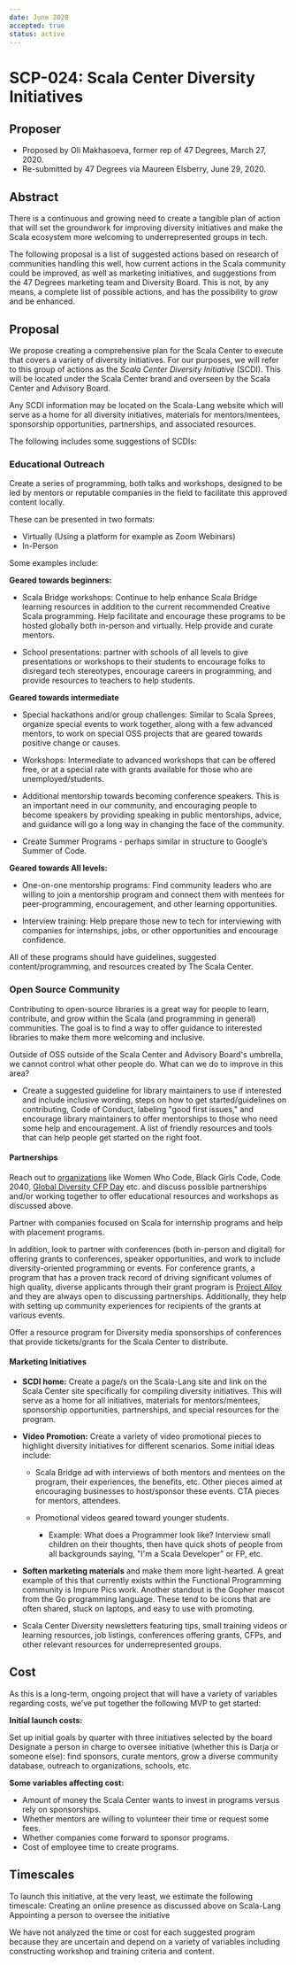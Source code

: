 ```yaml
---
date: June 2020
accepted: true
status: active
---
```


# SCP-024: Scala Center Diversity Initiatives

## Proposer

+ Proposed by Oli Makhasoeva, former rep of 47 Degrees, March 27, 2020.
+ Re-submitted by 47 Degrees via Maureen Elsberry, June 29, 2020.

## Abstract

There is a continuous and growing need to create a tangible plan of action that
will set the groundwork for improving diversity initiatives and make the Scala
ecosystem more welcoming to underrepresented groups in tech.

The following proposal is a list of suggested actions based on research of
communities handling this well, how current actions in the Scala community
could be improved, as well as marketing initiatives, and suggestions from the
47 Degrees marketing team and Diversity Board. This is not, by any means, a complete
list of possible actions, and has the possibility to grow and be enhanced.

## Proposal

We propose creating a comprehensive plan for the Scala Center to execute that covers a variety of diversity initiatives.
For our purposes, we will refer to this group of actions as the *Scala Center Diversity Initiative* (SCDI).
This will be located under the Scala Center brand and overseen by the Scala Center and Advisory Board.

Any SCDI information may be located on the Scala-Lang website which will serve as a home for all diversity initiatives,
materials for mentors/mentees, sponsorship opportunities, partnerships, and associated resources.

The following includes some suggestions of SCDIs:

### Educational Outreach

Create a series of programming, both talks and workshops, designed to be led by
mentors or reputable companies in the field to facilitate this approved content
locally.

These can be presented in two formats:

+ Virtually (Using a platform for example as Zoom Webinars)
+ In-Person

Some examples include:

**Geared towards beginners:**

  - Scala Bridge workshops: Continue to help enhance Scala Bridge learning resources in
    addition to the current recommended Creative Scala programming. Help facilitate and
    encourage these programs to be hosted globally both in-person and virtually.
    Help provide and curate mentors.

  - School presentations: partner with schools of all levels to give presentations
    or workshops to their students to encourage folks to disregard tech stereotypes,
    encourage careers in programming, and provide resources to teachers to help students.

**Geared towards intermediate**

  - Special hackathons and/or group challenges: Similar to Scala Sprees,
    organize special events to work together, along with a few advanced mentors,
    to work on special OSS projects that are geared towards positive change
    or causes.

  - Workshops: Intermediate to advanced workshops that can be offered free, or
    at a special rate with grants available for those who are unemployed/students.

  - Additional mentorship towards becoming conference speakers. This is an
    important need in our community, and encouraging people to become speakers
    by providing speaking in public mentorships, advice, and guidance will go
    a long way in changing the face of the community.

  - Create Summer Programs - perhaps similar in structure to Google’s Summer of Code.

**Geared towards All levels:**

  - One-on-one mentorship programs: Find community leaders who are willing to
    join a mentorship program and connect them with mentees for peer-programming,
    encouragement, and other learning opportunities.

  - Interview training: Help prepare those new to tech for interviewing with companies
    for internships, jobs, or other opportunities and encourage confidence.

All of these programs should have guidelines, suggested content/programming, and
resources created by The Scala Center.

### Open Source Community

Contributing to open-source libraries is a great way for people to learn, contribute,
and grow within the Scala (and programming in general) communities. The goal is to find a way to offer
guidance to interested libraries to make them more welcoming and inclusive.

Outside of OSS outside of the Scala Center and Advisory Board's umbrella, we cannot
control what other people do. What can we do to improve in this area?

- Create a suggested guideline for library maintainers to use if interested
and include inclusive wording, steps on how to get started/guidelines on contributing,
Code of Conduct, labeling "good first issues," and encourage library maintainers to
offer mentorships to those who need some help and encouragement. A list of friendly
resources and tools that can help people get started on the right foot.

#### Partnerships

Reach out to [organizations](https://inclusionclearinghouse.org/organizations/)
like Women Who Code, Black Girls Code, Code 2040, [Global Diversity CFP Day](https://www.globaldiversitycfpday.com/) etc. and discuss possible
partnerships and/or working together to offer educational resources and workshops
as discussed above.

Partner with companies focused on Scala for internship programs and help with
placement programs.

In addition, look to partner with conferences (both in-person and digital) for
offering grants to conferences, speaker opportunities, and work to include
diversity-oriented programming or events. For conference grants, a program that
has a proven track record of driving significant volumes of high quality, diverse
applicants through their grant program is [Project Alloy](https://www.projectalloy.org/)
and they are always open to discussing partnerships. Additionally, they help with
setting up community experiences for recipients of the grants at various events.

Offer a resource program for Diversity media sponsorships of
conferences that provide tickets/grants for the Scala Center to distribute.


#### Marketing Initiatives

- **SCDI home:** Create a page/s on the Scala-Lang site and link on the Scala Center site
  specifically for compiling diversity initiatives. This will serve as a home for all initiatives, materials for mentors/mentees,
  sponsorship opportunities, partnerships, and special resources for the program.

 - **Video Promotion:**  Create a variety of video promotional pieces to highlight
   diversity initiatives for different scenarios. Some initial ideas include:

   - Scala Bridge ad with interviews of both mentors and mentees on the program,
     their experiences, the benefits, etc. Other pieces aimed at encouraging businesses to host/sponsor these events. CTA pieces for mentors, attendees.

   - Promotional videos geared toward younger students.
      - Example: What does a Programmer look like? Interview small children on
                 their thoughts, then have quick shots of people from all backgrounds
                 saying, "I'm a Scala Developer" or FP, etc.

- **Soften marketing materials** and make them more light-hearted. A great example of this
    that currently exists within the Functional Programming community is Impure
    Pics work. Another standout is the Gopher mascot from the Go programming language.
    These tend to be icons that are often shared, stuck on laptops, and easy to use with promoting.

- Scala Center Diversity newsletters featuring tips, small training videos or learning resources, job listings, conferences offering grants, CFPs,
  and other relevant resources for underrepresented groups.


## Cost

As this is a long-term, ongoing project that will have a variety of variables regarding costs, we’ve put together the following MVP to get started:

**Initial launch costs:**

Set up initial goals by quarter with three initiatives selected by the board
Designate a person in charge to oversee initiative (whether this is Darja or someone else):
find sponsors, curate mentors, grow a diverse community database, outreach to organizations, schools, etc.

**Some variables affecting cost:**

- Amount of money the Scala Center wants to invest in programs versus rely on
  sponsorships.
- Whether mentors are willing to volunteer their time or request some fees.
- Whether companies come forward to sponsor programs.
- Cost of employee time to create programs.

## Timescales

To launch this initiative, at the very least, we estimate the following timescale:
Creating an online presence as discussed above on Scala-Lang
Appointing a person to oversee the initiative

We have not analyzed the time or cost for each suggested program because they are uncertain and
depend on a variety of variables including constructing workshop and training criteria and content.
